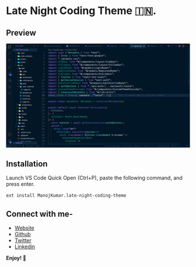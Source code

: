 # Late Night Coding Theme 🇮🇳.

## Preview

![Preview](images/preview.png)

## Installation
Launch VS Code Quick Open (Ctrl+P), paste the following command, and press enter.
```bash
ext install ManojKumar.late-night-coding-theme
```

## Connect with me-
* [Website](https://manoj-kumar-portfolio.vercel.app/)
* [Github](https://github.com/iamsdiar07)
* [Twitter](https://twitter.com/iamsdiar07)
* [Linkedin](https://www.linkedin.com/in/iamsidar/)


**Enjoy! 🥳**